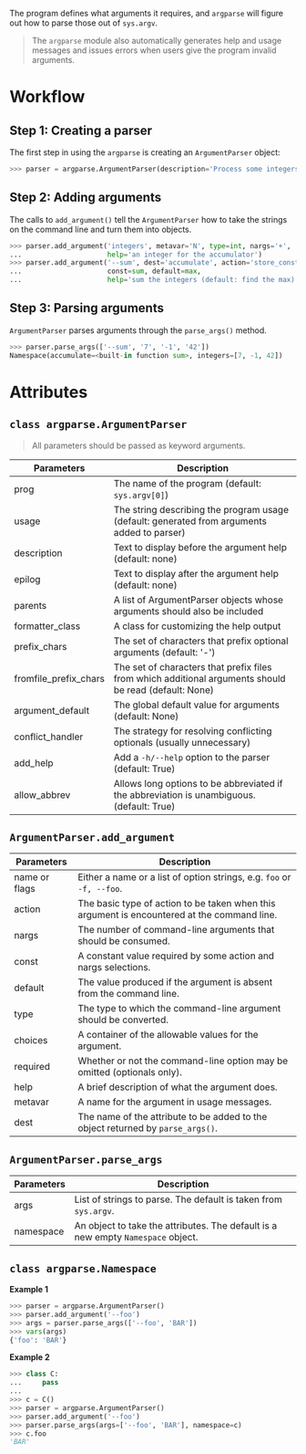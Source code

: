 The program defines what arguments it requires, and `argparse` will figure out how to parse those out of `sys.argv`.

> The `argparse` module also automatically generates help and usage messages and issues errors when users give the program invalid arguments.

# Workflow

## Step 1: Creating a parser

The first step in using the `argparse` is creating an `ArgumentParser` object:

```python
>>> parser = argparse.ArgumentParser(description='Process some integers.')
```

## Step 2: Adding arguments

The calls to `add_argument()` tell the `ArgumentParser` how to take the strings on the command line and turn them into objects.

```python
>>> parser.add_argument('integers', metavar='N', type=int, nargs='+',
...                     help='an integer for the accumulator')
>>> parser.add_argument('--sum', dest='accumulate', action='store_const',
...                     const=sum, default=max,
...                     help='sum the integers (default: find the max)')
```

## Step 3: Parsing arguments

`ArgumentParser` parses arguments through the `parse_args()` method.

```python
>>> parser.parse_args(['--sum', '7', '-1', '42'])
Namespace(accumulate=<built-in function sum>, integers=[7, -1, 42])
```

# Attributes

## `class argparse.ArgumentParser`

> All parameters should be passed as keyword arguments.

| Parameters | Description |
| --- | --- |
| prog | The name of the program (default: `sys.argv[0]`) |
| usage | The string describing the program usage (default: generated from arguments added to parser) |
| description | Text to display before the argument help (default: none) |
| epilog | Text to display after the argument help (default: none) |
| parents | A list of ArgumentParser objects whose arguments should also be included |
| formatter_class | A class for customizing the help output |
| prefix_chars | The set of characters that prefix optional arguments (default: '-') |
| fromfile_prefix_chars | The set of characters that prefix files from which additional arguments should be read (default: None) |
| argument_default | The global default value for arguments (default: None) |
| conflict_handler | The strategy for resolving conflicting optionals (usually unnecessary) |
| add_help | Add a `-h/--help` option to the parser (default: True) |
| allow_abbrev | Allows long options to be abbreviated if the abbreviation is unambiguous. (default: True) |

## `ArgumentParser.add_argument`

| Parameters | Description |
| --- | --- |
| name or flags | Either a name or a list of option strings, e.g. `foo` or `-f, --foo`. |
| action | The basic type of action to be taken when this argument is encountered at the command line. |
| nargs | The number of command-line arguments that should be consumed. |
| const | A constant value required by some action and nargs selections. |
| default | The value produced if the argument is absent from the command line. |
| type | The type to which the command-line argument should be converted. |
| choices | A container of the allowable values for the argument. |
| required | Whether or not the command-line option may be omitted (optionals only). |
| help | A brief description of what the argument does. |
| metavar | A name for the argument in usage messages. |
| dest | The name of the attribute to be added to the object returned by `parse_args()`. |

## `ArgumentParser.parse_args`

| Parameters | Description |
| --- | --- |
| args | List of strings to parse. The default is taken from `sys.argv`. |
| namespace | An object to take the attributes. The default is a new empty `Namespace` object. |

## `class argparse.Namespace`

**Example 1**

```python
>>> parser = argparse.ArgumentParser()
>>> parser.add_argument('--foo')
>>> args = parser.parse_args(['--foo', 'BAR'])
>>> vars(args)
{'foo': 'BAR'}
```

**Example 2**

```python
>>> class C:
...     pass
...
>>> c = C()
>>> parser = argparse.ArgumentParser()
>>> parser.add_argument('--foo')
>>> parser.parse_args(args=['--foo', 'BAR'], namespace=c)
>>> c.foo
'BAR'
```
